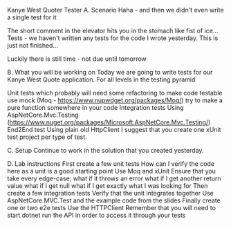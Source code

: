 Kanye West Quoter Tester
A. Scenario
Haha - and then we didn't even write a single test for it

The short comment in the elevator hits you in the stomach like fist of ice... Tests - we haven't written any tests for the code I wrote yesterday. This is just not finished...

Luckily there is still time - not due until tomorrow

B. What you will be working on
Today we are going to write tests for our Kanye West Quote application. For all levels in the testing pyramid

Unit tests
which probably will need some refactoring to make code testable
use mock (Moq - https://www.nupwdget.org/packages/Moq/)
try to make a pure function somewhere in your code
Integration tests
Using AspNetCore.Mvc.Testing (https://www.nuget.org/packages/Microsoft.AspNetCore.Mvc.Testing/)
End2End test
Using plain old HttpClient
I suggest that you create one xUnit test project per type of test.

C. Setup
Continue to work in the solution that you created yesterday.

D. Lab instructions
First create a few unit tests
How can I verify the code here as a unit is a good starting point
Use Moq and xUnit
Ensure that you take every edge-case;
what if it throws an error
what if I get another return value
what if I get null
what if I get exactly what I was looking for
Then create a few integration tests
Verify that the unit integrates together
Use AspNetCore.MVC.Test and the example code from the slides
Finally create one or two e2e tests
Use the HTTPClient
Remember that you will need to start dotnet run the API in order to access it through your tests
